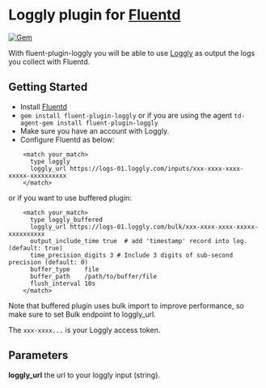Loggly plugin for [Fluentd](http://www.fluentd.org)
=============

[![Gem](https://img.shields.io/gem/dt/fluent-plugin-loggly.svg)](https://rubygems.org/gems/fluent-plugin-loggly)

With fluent-plugin-loggly you will be able to use [Loggly](http://loggly.com) as output the logs you collect with Fluentd.

## Getting Started
* Install [Fluentd](http://www.fluentd.org/download)
* `gem install fluent-plugin-loggly` or if you are using the agent `td-agent-gem install fluent-plugin-loggly`
* Make sure you have an account with Loggly.
* Configure Fluentd as below:
~~~~~
    <match your_match>
      type loggly
      loggly_url https://logs-01.loggly.com/inputs/xxx-xxxx-xxxx-xxxxx-xxxxxxxxxx
    </match>
~~~~~
or if you want to use buffered plugin:
~~~~~
    <match your_match>
      type loggly_buffered
      loggly_url https://logs-01.loggly.com/bulk/xxx-xxxx-xxxx-xxxxx-xxxxxxxxxx
      output_include_time true  # add 'timestamp' record into log. (default: true)
      time_precision_digits 3 # Include 3 digits of sub-second precision (default: 0)
      buffer_type    file
      buffer_path    /path/to/buffer/file
      flush_interval 10s
    </match>
~~~~~
   
Note that buffered plugin uses bulk import to improve performance, so make sure to set Bulk endpoint to loggly_url.

The `xxx-xxxx...` is your Loggly access token.

## Parameters
**loggly_url** the url to your loggly input (string).
